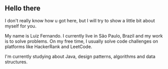 
## Hello there

I don't really know how u got here, but I will try to show a little bit about myself for you.

My name is Luiz Fernando. I currently live in São Paulo, Brazil and my work is to solve problems. 
On my free time, I usually solve code challenges on platforms like HackerRank and LeetCode.

I'm currently studying about Java, design patterns, algorithms and data structures.

